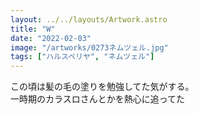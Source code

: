 ```yaml
---
layout: ../../layouts/Artwork.astro
title: "W"
date: "2022-02-03"
image: "/artworks/0273ネムツェル.jpg"
tags: ["ハルスベリヤ", "ネムツェル"]
---
```


この頃は髪の毛の塗りを勉強してた気がする。   
一時期のカラスロさんとかを熱心に追ってた